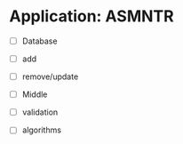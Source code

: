Application: ASMNTR
==========

- [ ]  Database
  - [ ]  add
  - [ ]  remove/update
  
- [ ]  Middle
  - [ ]  validation
  - [ ]  algorithms
